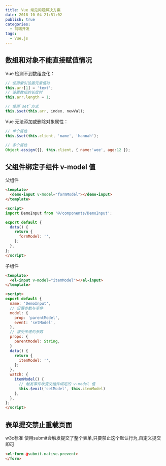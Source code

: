 ```yaml
---
title: Vue 常见问题解决方案
date: 2018-10-04 21:51:02
publish: true
categories:
  - 前端开发
tags:
  - Vue.js
---
```


## 数组和对象不能直接赋值情况

Vue 检测不到数组变化：
```javascript
// 使用索引设置元素值时
this.arr[1] = 'text';
// 设置数组的长度时
this.arr.length = 1;

// 使用`set`方式
this.$set(this.arr, index, newVal);
```

Vue 无法添加或删除对象属性：
```javascript
// 单个属性
this.$set(this.client, 'name', 'hannah');

// 多个属性
Object.assign({}, this.client, { name:'wee', age:12 });
```

## 父组件绑定子组件 v-model 值

父组件
```html
<template>
  <demo-input v-model="formModel"></demo-input>
</template>

<script>
import DemoInput from '@/components/DemoInput';

export default {
  data() {
    return {
      formModel: '',
    };
  },
};
</script>
```

子组件
```html
<template>
  <el-input v-model="itemModel"></el-input>
</template>

<script>
export default {
  name: 'DemoInput',
  // 设置参数与事件
  model: {
    prop: 'parentModel',
    event: 'setModel',
  },
  // 接受传递的参数
  props: {
    parentModel: String,
  }
  data() {
    return {
      itemModel: '',
    };
  },
  watch: {
    itemModel() {
      // 触发事件改变父组件绑定的 v-model 值
      this.$emit('setModel', this.itemModel)
    },
  },
};
</script>
```

## 表单提交禁止重载页面
w3c标准 使用submit会触发提交了整个表单,只要禁止这个默认行为,自定义提交即可

``` html
<el-form @submit.native.prevent>
</form>
```
